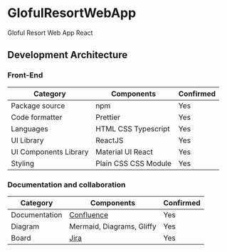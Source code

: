 # GlofulResortWebApp
Gloful Resort Web App React

## Development Architecture
### Front-End

|Category|Components|Confirmed|
|--------|----------|---------|
|Package source|npm|Yes|
|Code formatter|Prettier|Yes|
|Languages|HTML CSS Typescript|Yes|
|UI Library|ReactJS|Yes|
|UI Components Library|Material UI React|Yes|
|Styling|Plain CSS CSS Module|Yes|

### Documentation and collaboration
|Category|Components|Confirmed|
|--------|----------|---------|
|Documentation|[Confluence](https://eugene-jhon-m-ravina.atlassian.net/wiki/spaces/GLOFUL/overview "Confluence")|Yes|
|Diagram|Mermaid, Diagrams, Gliffy |Yes|
|Board|[Jira](https://eugene-jhon-m-ravina675.atlassian.net/jira/software/projects/GLOF/boards/1/backlog "Jira")|Yes|